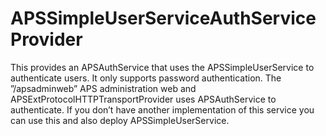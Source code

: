 # APSSimpleUserServiceAuthServiceProvider

This provides an APSAuthService that uses the APSSimpleUserService to authenticate users. It only supports password authentication. The ”/apsadminweb” APS administration web and APSExtProtocolHTTPTransportProvider uses APSAuthService to authenticate. If you don’t have another implementation of this service you can use this and also deploy APSSimpleUserService.
